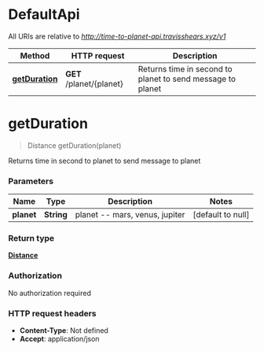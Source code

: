 # DefaultApi

All URIs are relative to *http://time-to-planet-api.travisshears.xyz/v1*

Method | HTTP request | Description
------------- | ------------- | -------------
[**getDuration**](DefaultApi.md#getDuration) | **GET** /planet/{planet} | Returns time in second to planet to send message to planet


<a name="getDuration"></a>
# **getDuration**
> Distance getDuration(planet)

Returns time in second to planet to send message to planet

### Parameters

Name | Type | Description  | Notes
------------- | ------------- | ------------- | -------------
 **planet** | **String**| planet -- mars, venus, jupiter | [default to null]

### Return type

[**Distance**](..//Models/Distance.md)

### Authorization

No authorization required

### HTTP request headers

- **Content-Type**: Not defined
- **Accept**: application/json

